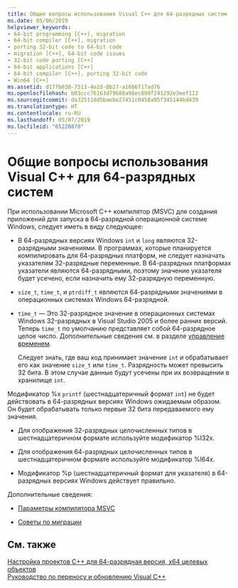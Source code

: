 ```yaml
---
title: Общие вопросы использования Visual C++ для 64-разрядных систем
ms.date: 05/06/2019
helpviewer_keywords:
- 64-bit programming [C++], migration
- 64-bit compiler [C++], migration
- porting 32-bit code to 64-bit code
- migration [C++], 64-bit code issues
- 32-bit code porting [C++]
- 64-bit applications [C++]
- 64-bit compiler [C++], porting 32-bit code
- Win64 [C++]
ms.assetid: d17fb838-7513-4e2d-8b27-a1666f17ad76
ms.openlocfilehash: b03ccc76163d79688a98ec89df241292e3eef112
ms.sourcegitcommit: da32511dd5baebe27451c0458a95f345144bd439
ms.translationtype: HT
ms.contentlocale: ru-RU
ms.lasthandoff: 05/07/2019
ms.locfileid: "65220870"
---
```

# <a name="common-visual-c-64-bit-migration-issues"></a>Общие вопросы использования Visual C++ для 64-разрядных систем

При использовании Microsoft C++ компилятор (MSVC) для создания приложений для запуска в 64-разрядной операционной системе Windows, следует иметь в виду следующее:

- В 64-разрядных версиях Windows `int` и `long` являются 32-разрядными значениями. В программах, которые планируется компилировать для 64-разрядных платформ, не следует назначать указателям 32-разрядные переменные. В 64-разрядных платформах указатели являются 64-разрядными, поэтому значение указателя будет усечено, если назначить ему 32-разрядную переменную.

- `size_t`, `time_t`, и `ptrdiff_t` являются 64-разрядными значениями в операционных системах Windows 64-разрядной.

- `time_t` — Это 32-разрядное значение в операционных системах Windows 32-разрядных в Visual Studio 2005 и более ранних версий. Теперь `time_t` по умолчанию представляет собой 64-разрядное целое число. Дополнительные сведения см. в разделе [управление временем](../c-runtime-library/time-management.md).

   Следует знать, где ваш код принимает значение `int` и обрабатывает его как значение `size_t` или `time_t`. Разрядность может превысить 32 бита. В этом случае данные будут усечены при их возвращении в хранилище `int`.

Модификатор %x `printf` (шестнадцатеричный формат `int`) не будет действовать в 64-разрядных версиях Windows ожидаемым образом. Он будет обрабатывать только первые 32 бита передаваемого ему значения.

- Для отображения 32-разрядных целочисленных типов в шестнадцатеричном формате используйте модификатор %I32x.

- Для отображения 64-разрядных целочисленных типов в шестнадцатеричном формате используйте модификатор %I64x.

- Модификатор %p (шестнадцатеричный формат для указателя) в 64-разрядных версиях Windows действует правильно.

Дополнительные сведения:

- [Параметры компилятора MSVC](reference/compiler-options.md)

- [Советы по миграции](/windows/desktop/WinProg64/migration-tips)

## <a name="see-also"></a>См. также

[Настройка проектов C++ для 64-разрядная версия, x64 целевых объектов](configuring-programs-for-64-bit-visual-cpp.md)<br/>
[Руководство по переносу и обновлению Visual C++](../porting/visual-cpp-porting-and-upgrading-guide.md)
